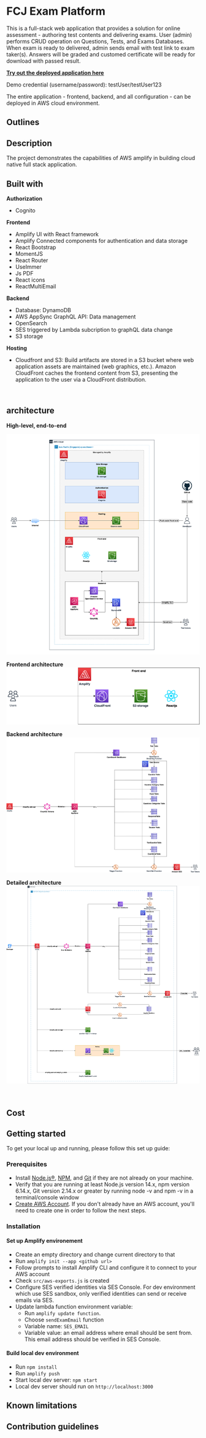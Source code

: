 # FCJ Exam Platform 
<!-- description -->
This is a full-stack web application that provides a solution for online assessment - authoring test contents and delivering exams.
User (admin) performs CRUD operation on Questions, Tests, and Exams Databases. When exam is ready to delivered, admin sends email with test link to exam taker(s). Answers will be graded and customed certificate will be ready for download with passed result. 

**[Try out the deployed application here](https://d1swv02b0ramfa.cloudfront.net/)**

Demo credential (username/password): testUser/testUser123

The entire application - frontend, backend, and all configuration - can be deployed in AWS cloud environment. 
&nbsp;

## Outlines
<!-- Table of content -->

## Description

The project demonstrates the capabilities of AWS amplify in building cloud native full stack application. 

## Built with
<!-- add image, description and link of each library -->

**Authorization**
- Cognito

**Frontend**
- Amplify UI with React framework
- Amplify Connected components for authentication and data storage
- React Bootstrap
- MomentJS
- React Router
- UseImmer
- Js PDF
- React icons
- ReactMultiEmail

**Backend**
- Database: DynamoDB
- AWS AppSync GraphQL API: Data management
- OpenSearch
- SES triggered by Lambda subcription to graphQL data change
- S3 storage 

**Hosting**
- Cloudfront and S3: Build artifacts are stored in a S3 bucket where web application assets are maintained (web graphics, etc.). Amazon CloudFront caches the frontend content from S3, presenting the application to the user via a CloudFront distribution.

&nbsp;

## architecture

**High-level, end-to-end**

![High-level architectural diagram](readme-img/fcj-exam-platform-architecture.png)

**Frontend architecture**
![Frontend architecture](readme-img/frontend-architecture.png)

**Backend architecture**
![Backend architecture](readme-img/backend-architecture.png)

**Detailed architecture**
![Detailed architecture](readme-img/detailed-architecture.png)

&nbsp;

## Cost

## Getting started
To get your local up and running, please follow this set up guide:

### Prerequisites
- Install [Node.js®](https://nodejs.org/en/download), [NPM](https://docs.npmjs.com/getting-started), and [Git](https://git-scm.com/) if they are not already on your machine.
- Verify that you are running at least Node.js version 14.x, npm version 6.14.x, Git version 2.14.x or greater by running node -v and npm -v in a terminal/console window
- [Create AWS Account](https://portal.aws.amazon.com/billing/signup#/start/email). If you don't already have an AWS account, you'll need to create one in order to follow the next steps.
  
### Installation 

#### Set up Amplify environement 
- Create an empty directory and change current directory to that
- Run `amplify init --app <github url>`
- Follow prompts to install Amplify CLI and configure it to connect to your AWS account
- Check `src/aws-exports.js` is created
- Configure SES verified identities via SES Console.
For dev environment which use SES sandbox, only verified identities can send or receive emails via SES.
- Update lambda function environment variable:
  - Run `amplify update function`.
  - Choose `sendExamEmail` function
  - Variable name: `SES_EMAIL`
  - Variable value: an email address where email should be sent from. This email address should be verified in SES Console.


#### Build local dev environment 
- Run `npm install`
- Run `amplify push`
- Start local dev server: `npm start`
- Local dev server should run on `http://localhost:3000`

## Known limitations

## Contribution guidelines
